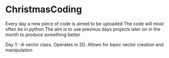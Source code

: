 # ChristmasCoding
Every day a new piece of code is aimed to be uploaded
The code will most often be in python
The aim is to use previous days projects later on in the month to produce something better

Day 1:
  -A vector class. Operates in 2D. Allows for basic vector creation and manipulation
